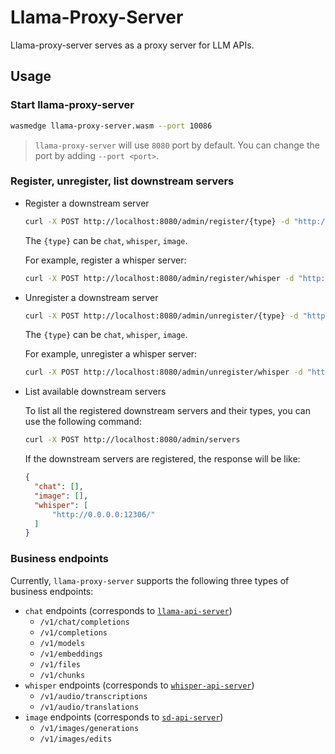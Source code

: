# Llama-Proxy-Server

Llama-proxy-server serves as a proxy server for LLM APIs.

## Usage

### Start llama-proxy-server

```bash
wasmedge llama-proxy-server.wasm --port 10086
```

> `llama-proxy-server` will use `8080` port by default. You can change the port by adding `--port <port>`.

### Register, unregister, list downstream servers

- Register a downstream server

  ```bash
  curl -X POST http://localhost:8080/admin/register/{type} -d "http://localhost:8080"
  ```

  The `{type}` can be `chat`, `whisper`, `image`.

  For example, register a whisper server:

  ```bash
  curl -X POST http://localhost:8080/admin/register/whisper -d "http://localhost:12306"
  ```

- Unregister a downstream server

  ```bash
  curl -X POST http://localhost:8080/admin/unregister/{type} -d "http://localhost:8080"
  ```

  The `{type}` can be `chat`, `whisper`, `image`.

  For example, unregister a whisper server:

  ```bash
  curl -X POST http://localhost:8080/admin/unregister/whisper -d "http://localhost:12306"
  ```

- List available downstream servers

  To list all the registered downstream servers and their types, you can use the following command:

  ```bash
  curl -X POST http://localhost:8080/admin/servers
  ```

  If the downstream servers are registered, the response will be like:

  ```json
  {
    "chat": [],
    "image": [],
    "whisper": [
        "http://0.0.0.0:12306/"
    ]
  }
  ```

### Business endpoints

Currently, `llama-proxy-server` supports the following three types of business endpoints:

- `chat` endpoints (corresponds to [`llama-api-server`](https://github.com/LlamaEdge/LlamaEdge))
  - `/v1/chat/completions`
  - `/v1/completions`
  - `/v1/models`
  - `/v1/embeddings`
  - `/v1/files`
  - `/v1/chunks`
- `whisper` endpoints (corresponds to [`whisper-api-server`](https://github.com/LlamaEdge/whisper-api-server))
  - `/v1/audio/transcriptions`
  - `/v1/audio/translations`
- `image` endpoints (corresponds to [`sd-api-server`](https://github.com/LlamaEdge/sd-api-server))
  - `/v1/images/generations`
  - `/v1/images/edits`

